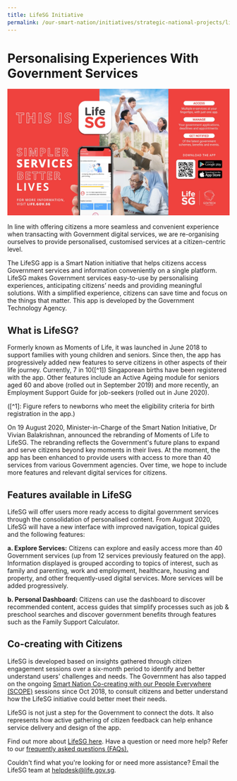 ```yaml
---
title: LifeSG Initiative 
permalink: /our-smart-nation/initiatives/strategic-national-projects/lifesg-initiative
---
```


# Personalising Experiences With Government Services 

![LifeSG banner](/images/our-smart-nation/Initiatives/lifesg-kv.jpg)

In line with offering citizens a more seamless and convenient experience when transacting with Government digital services, we are re-organising ourselves to provide personalised, customised services at a citizen-centric level.

The LifeSG app is a Smart Nation initiative that helps citizens access Government services and information conveniently on a single platform. LifeSG makes Government services easy-to-use by personalising experiences, anticipating citizens’ needs and providing meaningful solutions. With a simplified experience, citizens can save time and focus on the things that matter. This app is developed by the Government Technology Agency.
 
## What is LifeSG?
 
Formerly known as Moments of Life, it was launched in June 2018 to support families with young children and seniors. Since then, the app has progressively added new features to serve citizens in other aspects of their life journey. Currently, 7 in 10([^1]) Singaporean births have been registered with the app. Other features include an Active Ageing module for seniors aged 60 and above (rolled out in September 2019) and more recently, an Employment Support Guide for job-seekers (rolled out in June 2020). 

([^1]: Figure refers to newborns who meet the eligibility criteria for birth registration in the app.)

 
On 19 August 2020, Minister-in-Charge of the Smart Nation Initiative, Dr Vivian Balakrishnan, announced the rebranding of Moments of Life to LifeSG. The rebranding reflects the Government's future plans to expand and serve citizens beyond key moments in their lives. At the moment, the app has been enhanced to provide users with access to more than 40 services from various Government agencies. Over time, we hope to include more features and relevant digital services for citizens.

## Features available in LifeSG
 
LifeSG will offer users more ready access to digital government services through the consolidation of personalised content. From August 2020, LifeSG will have a new interface with improved navigation, topical guides and the following features:

**a. Explore Services:** Citizens can explore and easily access more than 40 Government services (up from 12 services previously featured on the app). Information displayed is grouped according to topics of interest, such as family and parenting, work and employment, healthcare, housing and property, and other frequently-used digital services. More services will be added progressively. 
 
**b. Personal Dashboard:** Citizens can use the dashboard to discover recommended content, access guides that simplify processes such as job & preschool searches and discover government benefits through features such as the Family Support Calculator. 

## Co-creating with Citizens
 
LifeSG is developed based on insights gathered through citizen engagement sessions over a six-month period to identify and better understand users' challenges and needs. The Government has also tapped on the ongoing [Smart Nation Co-creating with our People Everywhere (SCOPE)](/community/scope) sessions since Oct 2018, to consult citizens and better understand how the LifeSG initiative could better meet their needs.

LifeSG is not just a step for the Government to connect the dots. It also represents how active gathering of citizen feedback can help enhance service delivery and design of the app.
 
Find out more about <a href="https://www.life.gov.sg/" target="_blank">LifeSG here</a>. Have a question or need more help? Refer to our <a href="https://www.life.gov.sg/help-support/about-lifesg" target="_blank">frequently asked questions (FAQs).</a>
 
Couldn't find what you're looking for or need more assistance? Email the LifeSG team at [helpdesk@life.gov.sg](mailto:helpdesk@life.gov.sg). 


